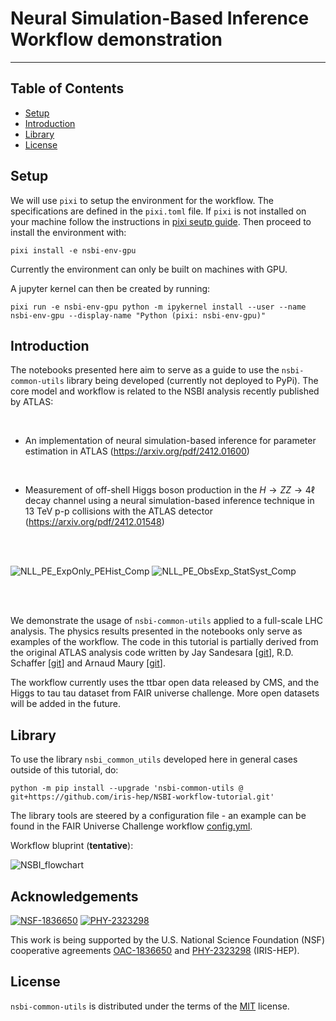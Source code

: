 # Neural Simulation-Based Inference Workflow demonstration

-----

## Table of Contents

- [Setup](#setup)
- [Introduction](#introduction)
- [Library](#library)
- [License](#license)

## Setup

We will use `pixi` to setup the environment for the workflow. The specifications are defined in the `pixi.toml` file. If `pixi` is not installed on your machine follow the instructions in [pixi seutp guide](https://pixi.sh/latest/installation/). Then proceed to install the environment with:
```
pixi install -e nsbi-env-gpu
```
Currently the environment can only be built on machines with GPU. 

A jupyter kernel can then be created by running:
```
pixi run -e nsbi-env-gpu python -m ipykernel install --user --name nsbi-env-gpu --display-name "Python (pixi: nsbi-env-gpu)"
```

## Introduction

The notebooks presented here aim to serve as a guide to use the `nsbi-common-utils` library being developed (currently not deployed to PyPi). The core model and workflow is related to the NSBI analysis recently published by ATLAS:

<br/>

- An implementation of neural simulation-based inference for parameter estimation in ATLAS (https://arxiv.org/pdf/2412.01600)

<br/>

- Measurement of off-shell Higgs boson production in the $H\to ZZ \to 4\ell$ decay channel using a neural simulation-based inference technique in 13 TeV p-p collisions with the ATLAS detector (https://arxiv.org/pdf/2412.01548)

<br/>
<br/>

![NLL_PE_ExpOnly_PEHist_Comp](https://github.com/user-attachments/assets/5aba909b-efc5-4a66-b171-9aa2c8c4d6f4) ![NLL_PE_ObsExp_StatSyst_Comp](https://github.com/user-attachments/assets/3c518b0b-90cb-4bcc-8830-a2783777010f)

<br/>
<br/>

We demonstrate the usage of `nsbi-common-utils` applied to a full-scale LHC analysis. The physics results presented in the notebooks only serve as examples of the workflow. The code in this tutorial is partially derived from the original ATLAS analysis code written by Jay Sandesara [[git](https://github.com/JaySandesara)], R.D. Schaffer [[git](https://gitlab.cern.ch/schaffer)] and Arnaud Maury [[git](https://github.com/Maury98)].

The workflow currently uses the ttbar open data released by CMS, and the Higgs to tau tau dataset from FAIR universe challenge. More open datasets will be added in the future. 

## Library

To use the library `nsbi_common_utils` developed here in general cases outside of this tutorial, do:

```console
python -m pip install --upgrade 'nsbi-common-utils @ git+https://github.com/iris-hep/NSBI-workflow-tutorial.git'
```

The library tools are steered by a configuration file - an example can be found in the FAIR Universe Challenge workflow [config.yml](https://github.com/iris-hep/NSBI-workflow-tutorial/blob/main/FAIR_universe_Higgs_tautau/config.yml).

Workflow bluprint (**tentative**):

![NSBI_flowchart](https://github.com/user-attachments/assets/f9bd85be-10d8-487b-a7ed-1bdd3028fb4e)

## Acknowledgements

[![NSF-1836650](https://img.shields.io/badge/NSF-1836650-blue.svg)](https://nsf.gov/awardsearch/showAward?AWD_ID=1836650)
[![PHY-2323298](https://img.shields.io/badge/PHY-2323298-blue.svg)](https://nsf.gov/awardsearch/showAward?AWD_ID=2323298)


This work is being supported by the U.S. National Science Foundation (NSF) cooperative agreements [OAC-1836650](https://nsf.gov/awardsearch/showAward?AWD_ID=1836650) and [PHY-2323298](https://nsf.gov/awardsearch/showAward?AWD_ID=2323298) (IRIS-HEP).



## License

`nsbi-common-utils` is distributed under the terms of the [MIT](https://spdx.org/licenses/MIT.html) license.
